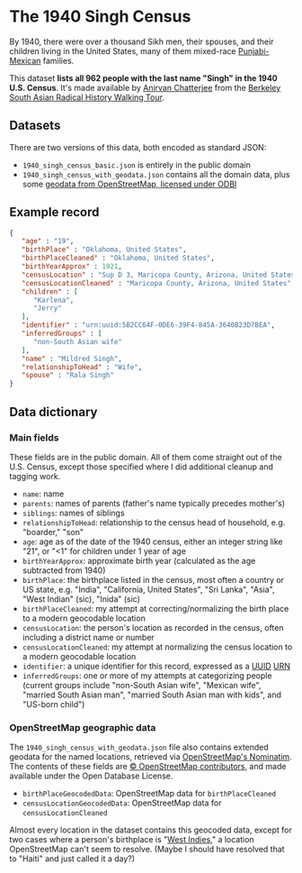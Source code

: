 # The 1940 Singh Census

By 1940, there were over a thousand Sikh men, their spouses, and their children living in the United States, many of them mixed-race [Punjabi-Mexican](https://en.wikipedia.org/wiki/Punjabi_Mexican_Americans) families.

This dataset **lists all 962 people with the last name "Singh" in the 1940 U.S. Census**. It's made available by [Anirvan Chatterjee](http://www.chatterjee.net/) from the [Berkeley South Asian Radical History Walking Tour](http://www.berkeleysouthasian.org/).

## Datasets

There are two versions of this data, both encoded as standard JSON:

* `1940_singh_census_basic.json` is entirely in the public domain
* `1940_singh_census_with_geodata.json` contains all the domain data, plus some [geodata from OpenStreetMap, licensed under ODBl](https://www.openstreetmap.org/copyright)

## Example record

```json
{
   "age" : "19",
   "birthPlace" : "Oklahoma, United States",
   "birthPlaceCleaned" : "Oklahoma, United States",
   "birthYearApprox" : 1921,
   "censusLocation" : "Sup D 3, Maricopa County, Arizona, United States",
   "censusLocationCleaned" : "Maricopa County, Arizona, United States",
   "children" : [
      "Karlena",
      "Jerry"
   ],
   "identifier" : "urn:uuid:5B2CC64F-0DE6-39F4-845A-3640B23D7BEA",
   "inferredGroups" : [
      "non-South Asian wife"
   ],
   "name" : "Mildred Singh",
   "relationshipToHead" : "Wife",
   "spouse" : "Rala Singh"
}
```

## Data dictionary

### Main fields

These fields are in the public domain. All of them come straight out of the U.S. Census, except those specified where I did additional cleanup and tagging work.

* `name`: name
* `parents`: names of parents (father's name typically precedes mother's)
* `siblings`: names of siblings
* `relationshipToHead`: relationship to the census head of household, e.g. "boarder," "son"
* `age`: age as of the date of the 1940 census, either an integer string like "21", or "<1" for children under 1 year of age
* `birthYearApprox`: approximate birth year (calculated as the age subtracted from 1940)
* `birthPlace`: the birthplace listed in the census, most often a country or US state, e.g. "India", "California, United States", "Sri Lanka", "Asia", "West Indian" (sic), "Inida" (sic)
* `birthPlaceCleaned`: my attempt at correcting/normalizing the birth place to a modern geocodable location
* `censusLocation`: the person's location as recorded in the census, often including a district name or number
* `censusLocationCleaned`: my attempt at normalizing the census location to a modern geocodable location
* `identifier`: a unique identifier for this record, expressed as a [UUID](https://en.wikipedia.org/wiki/Universally_unique_identifier) [URN](https://en.wikipedia.org/wiki/Uniform_Resource_Name)
* `inferredGroups`: one or more of my attempts at categorizing people (current groups include "non-South Asian wife", "Mexican wife", "married South Asian man", "married South Asian man with kids", and "US-born child")

### OpenStreetMap geographic data

The `1940_singh_census_with_geodata.json` file also contains extended geodata for the named locations, retrieved via [OpenStreetMap's Nominatim](https://nominatim.openstreetmap.org/). The contents of these fields are [© OpenStreetMap contributors](https://www.openstreetmap.org/copyright), and made available under the Open Database License.

* `birthPlaceGeocodedData`: OpenStreetMap data for `birthPlaceCleaned`
* `censusLocationGeocodedData`: OpenStreetMap data for `censusLocationCleaned`

Almost every location in the dataset contains this geocoded data, except for two cases where a person's birthplace is "[West Indies](https://en.wikipedia.org/wiki/West_Indies)," a location OpenStreetMap can't seem to resolve. (Maybe I should have resolved that to "Haiti" and just called it a day?)
